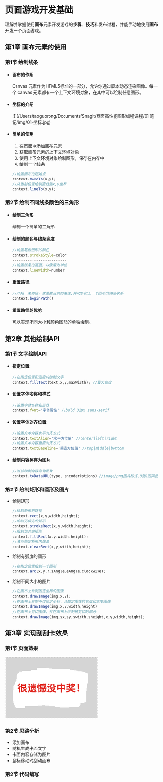# 页面游戏开发基础

理解并掌握使用**画布**元素开发游戏的**步骤**、**技巧**和发布过程，并能手动地使用**画布**开发一个页面游戏。

## 第1章 画布元素的使用

### 第1节 绘制线条

- #### 画布的作用

  Canvas 元素作为HTML5标准的一部分，允许你通过脚本动态渲染图像。每一个 canvas 元素都有一个上下文环境对象，在其中可以绘制任意图形。

- #### 坐标的介绍

  ![](/Users/taoguorong/Documents/Snagit/页面高性能图形编程课程/01 笔记/img/01-坐标.jpg)

- #### 简单的使用

  1. 在页面中添加画布元素
  2. 获取画布元素的上下文环境对象
  3. 使用上下文环境对象绘制图形，保存在内存中
  4. 绘制一个线条

  ```javascript
  //设置画布的起始点
  context.moveTo(x,y);
  //从当前位置绘制直线到x,y坐标
  context.lineTo(x,y);
  ```

  

### 第2节 绘制不同线条颜色的三角形

- #### 绘制三角形

  绘制一个简单的三角形

- #### 绘制的颜色与线条宽度

  ```javascript
  //设置笔触图形的颜色
  context.strokeStyle=color
  -------------------------
  //设置线条的宽度，以像素为单位
  context.lineWidth=number
  ```

- #### 重置路径

- ```javascript
  //开始一条路径，或重置当前的路径,并切断和上一个图形的路径联系
  context.beginPath()
  ```

- #### 重置路径的优势

  可以实现不同大小和颜色图形的单独绘制。

## 第2章 其他绘制API

### 第1节 文字绘制API

- #### 指定位置

  ```javascript
  //在指定位置和宽度内绘制文字
  context.fillText(text,x,y,maxWidth); //最大宽度
  ```

- #### 设置字体名称和样式

  ```javascript
  //设置字体名称和形状
  context.font='字体属性' //bold 32px sans-serif
  ```

- #### 设置字体对齐位置

  ```javascript
  //设置文本内容水平对齐方式
  context.textAlign='水平方位值' //center|left|right
  //设置文本内容垂直对齐方式
  context.textBaseline='垂直方位值' //top|middle|bottom
  ```

- #### 绘制内容另存为图片

  ```javascript
  //当前绘制内容存为图片
  context.toDataURL(type, encoderOptions);//image/png图片格式,0到1区间图片质量
  ```

### 第2节 绘制矩形和圆形及图片

- 绘制矩形

  ```javascript
  //绘制矩形的路径
  context.rect(x,y,width,height);
  //绘制无填充的矩形
  context.strokeRect(x,y,width,height);
  //绘制填充的矩形
  context.fillRect(x,y,width,height);
  //清空指定矩形内像素
  context.clearRect(x,y,width,height);
  ```

- 绘制有弧度的圆形

  ```javascript
  //在指定位置绘制一个圆形
  context.arc(x,y,r,sAngle,eAngle,clockwise);
  ```


- 绘制不同大小的图片

  ```javascript
  //在画布上绘制固定坐标的图像
  context.drawImage(img,x,y);
  //在画布上绘制不仅固定坐标，且规定图像的宽度和高度图像
  context.drawImage(img,x,y,width,height);
  //在画布上剪切图像，并在画布上绘制被剪切的部分
  context.drawImage(img,sx,sy,swidth,sheight,x,y,width,height);
  ```

## 第3章 实现刮刮卡效果

### 第1节 页面效果

![image-20190408165215300](assets/image-20190408165215300.png)

### 第2节 思路分析

- 添加画布
- 随机生成卡面文字
- 卡面内容存储为图片
- 鼠标移动时刮动画布

### 第2节 代码编写







### 
